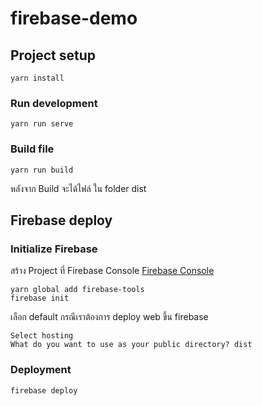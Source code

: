 # firebase-demo

## Project setup
```
yarn install
```

### Run development
```
yarn run serve
```

### Build file
```
yarn run build
```
หลังจาก Build จะได้ไฟล์ ใน folder dist

## Firebase deploy

### Initialize Firebase 
สร้าง Project ที่ Firebase Console <a href="https://console.firebase.google.com"   target="_blank" rel="noopener noreferrer"> Firebase Console</a>

```
yarn global add firebase-tools
firebase init
```
เลือก default กรณีเราต้องการ deploy web ขึ้น firebase
```
Select hosting
What do you want to use as your public directory? dist
```
### Deployment
```
firebase deploy
```